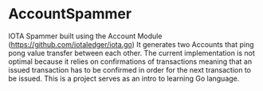 # AccountSpammer
IOTA Spammer built using the Account Module (https://github.com/iotaledger/iota.go) 
It generates two Accounts that ping pong value transfer between each other. 
The current implementation is not optimal because it relies on confirmations of transactions meaning
that an issued transaction has to be confirmed in order for the next transaction to be issued. This is a project serves as an intro to learning Go language.
